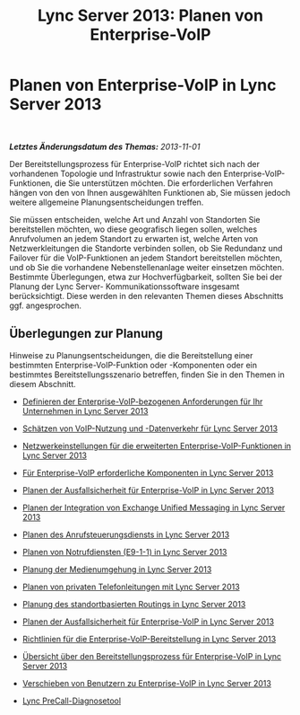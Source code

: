 ﻿---
title: 'Lync Server 2013: Planen von Enterprise-VoIP'
TOCTitle: Planen von Enterprise-VoIP
ms:assetid: fd8d5867-0ac9-47f8-94f0-1c3ee5e25575
ms:mtpsurl: https://technet.microsoft.com/de-de/library/Gg413081(v=OCS.15)
ms:contentKeyID: 49296009
ms.date: 05/19/2016
mtps_version: v=OCS.15
ms.translationtype: HT
---

# Planen von Enterprise-VoIP in Lync Server 2013

 

_**Letztes Änderungsdatum des Themas:** 2013-11-01_

Der Bereitstellungsprozess für Enterprise-VoIP richtet sich nach der vorhandenen Topologie und Infrastruktur sowie nach den Enterprise-VoIP-Funktionen, die Sie unterstützen möchten. Die erforderlichen Verfahren hängen von den von Ihnen ausgewählten Funktionen ab, Sie müssen jedoch weitere allgemeine Planungsentscheidungen treffen.

Sie müssen entscheiden, welche Art und Anzahl von Standorten Sie bereitstellen möchten, wo diese geografisch liegen sollen, welches Anrufvolumen an jedem Standort zu erwarten ist, welche Arten von Netzwerkleitungen die Standorte verbinden sollen, ob Sie Redundanz und Failover für die VoIP-Funktionen an jedem Standort bereitstellen möchten, und ob Sie die vorhandene Nebenstellenanlage weiter einsetzen möchten. Bestimmte Überlegungen, etwa zur Hochverfügbarkeit, sollten Sie bei der Planung der Lync Server- Kommunikationssoftware insgesamt berücksichtigt. Diese werden in den relevanten Themen dieses Abschnitts ggf. angesprochen.

## Überlegungen zur Planung

Hinweise zu Planungsentscheidungen, die die Bereitstellung einer bestimmten Enterprise-VoIP-Funktion oder -Komponenten oder ein bestimmtes Bereitstellungsszenario betreffen, finden Sie in den Themen in diesem Abschnitt.

  - [Definieren der Enterprise-VoIP-bezogenen Anforderungen für Ihr Unternehmen in Lync Server 2013](lync-server-2013-defining-your-requirements-for-enterprise-voice.md)

  - [Schätzen von VoIP-Nutzung und -Datenverkehr für Lync Server 2013](lync-server-2013-estimating-voice-usage-and-traffic.md)

  - [Netzwerkeinstellungen für die erweiterten Enterprise-VoIP-Funktionen in Lync Server 2013](lync-server-2013-network-settings-for-the-advanced-enterprise-voice-features.md)

  - [Für Enterprise-VoIP erforderliche Komponenten in Lync Server 2013](lync-server-2013-components-required-for-enterprise-voice.md)

  - [Planen der Ausfallsicherheit für Enterprise-VoIP in Lync Server 2013](lync-server-2013-planning-for-enterprise-voice-resiliency.md)

  - [Planen der Integration von Exchange Unified Messaging in Lync Server 2013](lync-server-2013-planning-for-exchange-unified-messaging-integration.md)

  - [Planen des Anrufsteuerungsdiensts in Lync Server 2013](lync-server-2013-planning-for-call-admission-control.md)

  - [Planen von Notrufdiensten (E9-1-1) in Lync Server 2013](lync-server-2013-planning-for-emergency-services-e9-1-1.md)

  - [Planung der Medienumgehung in Lync Server 2013](lync-server-2013-planning-for-media-bypass.md)

  - [Planen von privaten Telefonleitungen mit Lync Server 2013](lync-server-2013-planning-for-private-telephone-lines.md)

  - [Planung des standortbasierten Routings in Lync Server 2013](lync-server-2013-planning-for-location-based-routing.md)

  - [Planen der Ausfallsicherheit für Enterprise-VoIP in Lync Server 2013](lync-server-2013-planning-for-enterprise-voice-resiliency.md)

  - [Richtlinien für die Enterprise-VoIP-Bereitstellung in Lync Server 2013](lync-server-2013-deployment-guidelines-for-enterprise-voice.md)

  - [Übersicht über den Bereitstellungsprozess für Enterprise-VoIP in Lync Server 2013](lync-server-2013-deployment-process-overview-for-enterprise-voice.md)

  - [Verschieben von Benutzern zu Enterprise-VoIP in Lync Server 2013](lync-server-2013-moving-users-to-enterprise-voice.md)

  - [Lync PreCall-Diagnosetool](lync-server-2013-lync-precall-diagnostics-tool.md)

